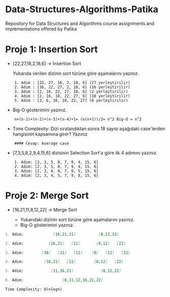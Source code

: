 # Data-Structures-Algorithms-Patika
Repository for Data Structures and Algorithms course assignments and implementations offered by Patika

# Proje 1: Insertion Sort

* [22,27,16,2,18,6] -> Insertion Sort

    Yukarıda verilen dizinin sort türüne göre aşamalarını yazınız.
```
    1. Adım : [22, 27, 16, 2, 18, 6] (27 yerleştirilir)
    2. Adım : [16, 22, 27, 2, 18, 6] (16 yerleştirilir)
    3. Adım : [2, 16, 22, 27, 18, 6] (2 yerleştirilir)
    4. Adım : [2, 16, 18, 22, 27, 6] (18 yerleştirilir)
    5. Adım : [2, 6, 16, 18, 22, 27] (6 yerleştirilir)    
```
* Big-O gösterimini yazınız.
```
    n+(n-1)+(n-2)+(n-3)+(n-4)+1= (n(n+1))/2= n^2 Big-O = n^2
```
* Time Complexity: Dizi sıralandıktan sonra 18 sayısı aşağıdaki case'lerden hangisinin kapsamına girer? Yazınız
```
    #### Cevap: Average case
```
* [7,3,5,8,2,9,4,15,6] dizisinin Selection Sort'a göre ilk 4 adımını yazınız.
```
    1. Adım: [2, 3, 5, 8, 7, 9, 4, 15, 6] 
    2. Adım: [2, 3, 5, 8, 7, 9, 4, 15, 6] 
    3. Adım: [2, 3, 4, 8, 7, 9, 5, 15, 6] 
    4. Adım: [2, 3, 4, 5, 7, 9, 8, 15, 6] 
```

# Proje 2: Merge Sort

* [16,21,11,8,12,22] -> Merge Sort

    + Yukarıdaki dizinin sort türüne göre aşamalarını yazınız.
    + Big-O gösterimini yazınız.

```markdown
1. Adım:             [16,21,11]          [8,12,22]

2. Adım:           [16,21]   [11]       [8,12]   [22]

3. Adım:        [16]   [21]   [11]    [8]   [12]   [22]

4. Adım:         [16,21]   [11]        [8,12]   [22]     

5. Adım:            [11,16,21]            [8,12,22]

6. Adım:                 [8,11,12,16,21,22]
```

```
Time Complexity: O(nlogn)
```
